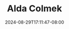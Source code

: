 --- 
title: "Alda Colmek"
description: "nonton bokep Alda Colmek dood   baru"
date: 2024-08-29T17:11:47-08:00
file_code: "83vifg0qw8n7"
draft: false
cover: "cagd5q9vmye52k1l.jpg"
tags: ["Alda", "Colmek", "bokep-indo", "bokep-viral", "bokep-ig"]
length: 981
fld_id: "1483114"
foldername: "Alda"
categories: ["Alda"]
views: 0
---